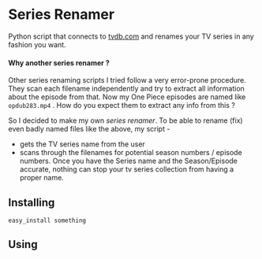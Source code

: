 # Series Renamer

Python script that connects to [tvdb.com](http://tvdb.com) and renames your TV series in any fashion you want.


#### Why another series renamer ?

Other series renaming scripts I tried follow a very error-prone procedure. They scan each filename independently and try to extract all information about the episode from that.
Now my One Piece episodes are named like `opdub283.mp4` . How do you expect them to extract any info from this ?

So I decided to make my own *series renamer*. To be able to rename (fix) even badly named files like the above, my script -

* gets the TV series name from the user
* scans through the filenames for potential season numbers / episode numbers. Once you have the Series name and the Season/Episode accurate, nothing can stop your tv series collection from having a proper name.


## Installing

```
easy_install something
```


## Using

